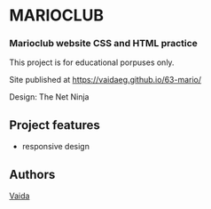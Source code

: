 
# MARIOCLUB
### Marioclub website CSS and HTML practice

This project is for educational porpuses only.

Site published at https://vaidaeg.github.io/63-mario/

Design: The Net Ninja


## Project features

- responsive design

## Authors
[Vaida](https://github.com/VaidaEG)